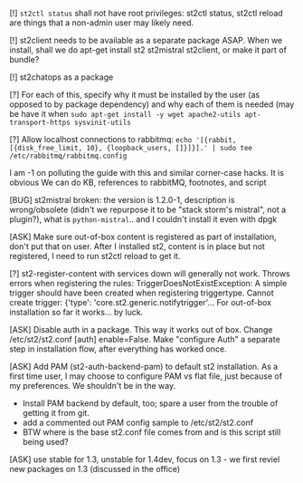 [!] `st2ctl status` shall not have root privileges: st2ctl status, st2ctl reload are things that a non-admin user may likely need.

[!] st2client needs to be available as a separate package ASAP. When we install, shall we do apt-get install st2 st2mistral st2client, or make it part of bundle?

[!] st2chatops as a package

[?]  For each of this, specify why it must be installed by the user (as opposed to by package dependency) and why each of them is needed (may be have it when 
```sudo apt-get install -y wget apache2-utils apt-transport-https sysvinit-utils```

[?] Allow localhost connections to rabbitmq:
```echo '[{rabbit, [{disk_free_limit, 10}, {loopback_users, []}]}].' | sudo tee /etc/rabbitmq/rabbitmq.config```

I am -1 on polluting the guide with this and similar corner-case hacks. It is obvious We can do KB, references to rabbitMQ, footnotes, and script

[BUG] st2mistral broken: the version is 1.2.0-1, description is wrong/obsolete (didn't we repurpose it to be  "stack storm's mistral", not a plugin?), what is `python-mistral`.. and I couldn't install it even with dpgk

[ASK] Make sure out-of-box content is registered as part of installation, don't put that on user. After I installed st2, content is in place but not registered, I need to run st2ctl reload to get it. 

[?] st2-register-content with services down will generally not work. Throws errors when registering the rules: TriggerDoesNotExistException: A simple trigger should have been created when registering triggertype. Cannot create trigger: {'type': 'core.st2.generic.notifytrigger'... For out-of-box installation so far it works... by luck.

[ASK] Disable auth in a package. This way it works out of box. Change /etc/st2/st2.conf [auth] enable=False. Make "configure Auth" a separate step in installation flow, after everything has worked once. 

[ASK] Add PAM (st2-auth-backend-pam) to default st2 installation. As a first time user, I may choose to configure PAM vs flat file, just because of my preferences. We shouldn't be in the way.
   * Install PAM backend by default, too; spare a user from the trouble of getting it from git.  
   * add a commented out PAM config sample to /etc/st2/st2.conf
   * BTW where is the base st2.conf file comes from and is this script still being used? 
   
[ASK] use stable for 1.3, unstable for 1.4dev, focus on 1.3 - we first reviel new packages on 1.3 (discussed in the office)
